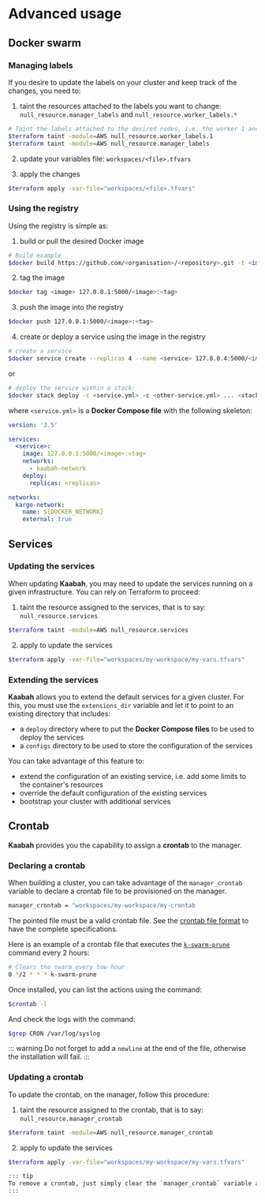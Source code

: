 # Advanced usage

## Docker swarm

### Managing labels

If you desire to update the labels on your cluster and keep track of the changes, you need to:
1. taint the resources attached to the labels you want to change: `null_resource.manager_labels` and `null_resource.worker_labels.*` 

```bash
# Taint the labels attached to the desired nodes, i.e. the worker 1 and the manager
$terraform taint -module=AWS null_resource.worker_labels.1
$terraform taint -module=AWS null_resource.manager_labels
```

2. update your variables file: `workspaces/<file>.tfvars`
   
3. apply the changes

```bash
$terraform apply -var-file="workspaces/<file>.tfvars"
```

### Using the registry

Using the registry is simple as:

1. build or pull the desired Docker image

```bash
# Build example
$docker build https://github.com/<organisation>/<repository>.git -t <image>
```

2. tag the image
  
```bash
$docker tag <image> 127.0.0.1:5000/<image>:<tag>
```

3. push the image into the registry

```bash
$docker push 127.0.0.1:5000/<image>:<tag>
```

4. create or deploy a service using the image in the registry

```bash
# create a service
$docker service create --replicas 4 --name <service> 127.0.0.4:5000/<image>:<tag>
```

or 

```bash
# deploy the service within a stack:
$docker stack deploy -c <service.yml> -c <other-service.yml> ... <stack>
```

where `<service.yml>` is a **Docker Compose file** with the following skeleton:

```yaml
version: '3.5'

services:
  <service>:
    image: 127.0.0.1:5000/<image>:<tag>
    networks:
      - kaabah-network
    deploy:
      replicas: <replicas>

networks:
  kargo-network:
    name: ${DOCKER_NETWORK}
    external: true
```

## Services

### Updating the services

When updating **Kaabah**, you may need to update the services running on a given infrastructure. You can rely on Terraform to proceed:

1. taint the resource assigned to the services, that is to say: `null_resource.services`

```bash
$terraform taint -module=AWS null_resource.services
```

2. apply to update the services

```bash
$terraform apply -var-file="workspaces/my-workspace/my-vars.tfvars"
```

### Extending the services

**Kaabah** allows you to extend the default services for a given cluster. For this, you must use the `extensions_dir` variable and let it to point to an existing directory that includes:
* a `deploy` directory where to put the **Docker Compose files** to be used to deploy the services
* a `configs` directory to be used to store the configuration of the services

You can take advantage of this feature to:
* extend the configuration of an existing service, i.e. add some limits to the container's resources
* override the default configuration of the existing services
* bootstrap your cluster with additional services
  
## Crontab

**Kaabah** provides you the capability to assign a **crontab** to the manager.

### Declaring a crontab

When building a cluster, you can take advantage of the `manager_crontab` variable to declare a crontab file to be provisioned on the manager.

```bash
manager_crontab = "workspaces/my-workspace/my-crontab
```

The pointed file must be a valid crontab file. See the [crontab file format](https://en.wikipedia.org/wiki/Cron) to have the complete specifications.

Here is an example of a crontab file that executes the [`k-swarm-prune`](../reference/helper-commands#k-swarm-prune) command every 2 hours:

```bash
# Clears the swarm every tow hour
0 */2 * * * k-swarm-prune

```

Once installed, you can list the actions using the command:

```bash
$crontab -l
```

And check the logs with the command:

```bash
$grep CRON /var/log/syslog
```

::: warning
Do not forget to add a `newline` at the end of the file, otherwise the installation will fail.
:::

### Updating a crontab

To update the crontab, on the manager, follow this procedure:

1. taint the resource assigned to the crontab, that is to say: `null_resource.manager_crontab`

```bash
$terraform taint -module=AWS null_resource.manager_crontab
```

2. apply to update the services

```bash
$terraform apply -var-file="workspaces/my-workspace/my-vars.tfvars"

::: tip
To remove a crontab, just simply clear the `manager_crontab` variable and update the `null_resource.manager_crontab` resource as indicated above.
:::

